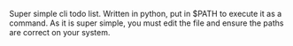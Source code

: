 Super simple cli todo list. Written in python, put in $PATH to execute it as a command. As it is super simple, you must edit the file and ensure the paths are correct on your system.
